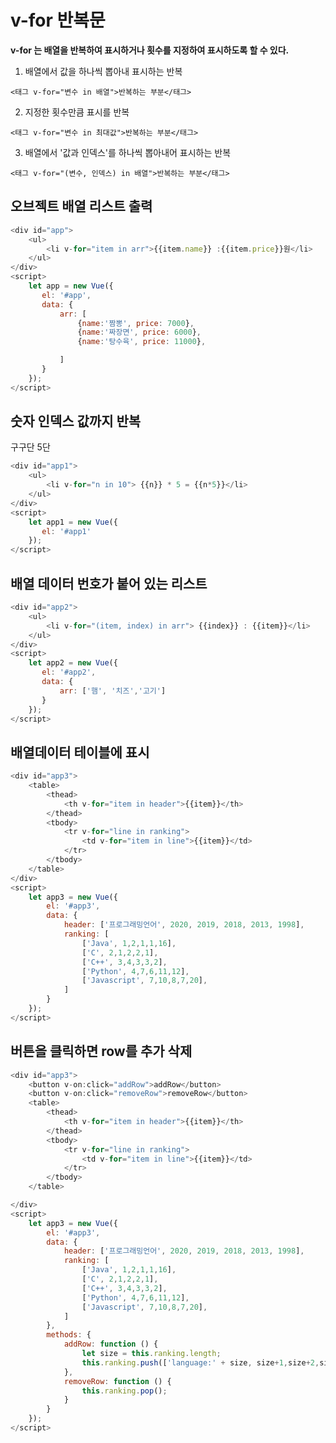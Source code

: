 # v-for 반복문

**v-for 는 배열을 반복하여 표시하거나 횟수를 지정하여 표시하도록 할 수 있다.**

1. 배열에서 값을 하나씩 뽑아내 표시하는 반복

`<태그 v-for="변수 in 배열">반복하는 부분</태그>`

2. 지정한 횟수만큼 표시를 반복

`<태그 v-for="변수 in 최대값">반복하는 부분</태그>`

3. 배열에서 '값과 인덱스'를 하나씩 뽑아내어 표시하는 반복

`<태그 v-for="(변수, 인덱스) in 배열">반복하는 부분</태그>`


## 오브젝트 배열 리스트 출력

```javascript
<div id="app">
    <ul>
        <li v-for="item in arr">{{item.name}} :{{item.price}}원</li>
    </ul>
</div>
<script>
    let app = new Vue({
       el: '#app',
       data: {
           arr: [
               {name:'짬뽕', price: 7000},
               {name:'짜장면', price: 6000},
               {name:'탕수육', price: 11000},

           ]
       }
    });
</script>
```

## 숫자 인덱스 값까지 반복 

구구단 5단 
```javascript
<div id="app1">
    <ul>
        <li v-for="n in 10"> {{n}} * 5 = {{n*5}}</li>
    </ul>
</div>
<script>
    let app1 = new Vue({
       el: '#app1'
    });
</script>
```

## 배열 데이터 번호가 붙어 있는 리스트

```javascript
<div id="app2">
    <ul>
        <li v-for="(item, index) in arr"> {{index}} : {{item}}</li>
    </ul>
</div>
<script>
    let app2 = new Vue({
       el: '#app2',
       data: {
           arr: ['햄', '치즈','고기']
       }
    });
</script>
```


## 배열데이터 테이블에 표시

```javascript
<div id="app3">
    <table>
        <thead>
            <th v-for="item in header">{{item}}</th>
        </thead>
        <tbody>
            <tr v-for="line in ranking">
                <td v-for="item in line">{{item}}</td>
            </tr>
        </tbody>
    </table>
</div>
<script>
    let app3 = new Vue({
        el: '#app3',
        data: {
            header: ['프로그래밍언어', 2020, 2019, 2018, 2013, 1998],
            ranking: [
                ['Java', 1,2,1,1,16],
                ['C', 2,1,2,2,1],
                ['C++', 3,4,3,3,2],
                ['Python', 4,7,6,11,12],
                ['Javascript', 7,10,8,7,20],
            ]
        }
    });
</script>
```


## 버튼을 클릭하면 row를 추가 삭제

```javascript
<div id="app3">
    <button v-on:click="addRow">addRow</button>
    <button v-on:click="removeRow">removeRow</button>
    <table>
        <thead>
            <th v-for="item in header">{{item}}</th>
        </thead>
        <tbody>
            <tr v-for="line in ranking">
                <td v-for="item in line">{{item}}</td>
            </tr>
        </tbody>
    </table>

</div>
<script>
    let app3 = new Vue({
        el: '#app3',
        data: {
            header: ['프로그래밍언어', 2020, 2019, 2018, 2013, 1998],
            ranking: [
                ['Java', 1,2,1,1,16],
                ['C', 2,1,2,2,1],
                ['C++', 3,4,3,3,2],
                ['Python', 4,7,6,11,12],
                ['Javascript', 7,10,8,7,20],
            ]
        },
        methods: {
            addRow: function () {
                let size = this.ranking.length;
                this.ranking.push(['language:' + size, size+1,size+2,size+3,size+4,size+5]);
            },
            removeRow: function () {
                this.ranking.pop();
            }
        }
    });
</script>
```